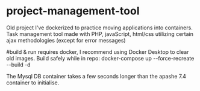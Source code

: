 # project-management-tool

Old project I've dockerized to practice moving applications into containers. Task management tool made with PHP, javaScript, html/css utilizing certain ajax methodologies (except for error messages)

#build & run
requires docker, I recommend using Docker Desktop to clear old images.
Build safely while in repo: docker-compose up --force-recreate --build -d

The Mysql DB container takes a few seconds longer than the apashe 7.4 container to initialise.
